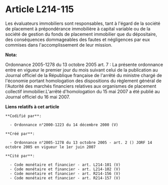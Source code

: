 # Article L214-115

Les évaluateurs immobiliers sont responsables, tant à l'égard de la société de placement à prépondérance immobilière à
capital variable ou de la société de gestion du fonds de placement immobilier que du dépositaire, des conséquences
dommageables des fautes et négligences par eux commises dans l'accomplissement de leur mission.

**Nota:**

Ordonnance 2005-1278 du 13 octobre 2005 art. 7 : La présente ordonnance entre en vigueur le premier jour du mois suivant
celui de la publication au Journal officiel de la République française de l'arrêté du ministre chargé de l'économie portant
homologation des dispositions du règlement général de l'Autorité des marchés financiers relatives aux organismes de placement
collectif immobilier.L'arrêté d'homologation du 15 mai 2007 a été publié au Journal officiel du 16 mai 2007.

**Liens relatifs à cet article**

	**Codifié par**:

	  - Ordonnance n°2000-1223 du 14 décembre 2000 (V)

	**Créé par**:

	  - Ordonnance n°2005-1278 du 13 octobre 2005 - art. 2 () JORF 14 octobre 2005 en vigueur le 1er juin 2007

	**Cité par**:

	  - Code monétaire et financier - art. L214-101 (V)
	  - Code monétaire et financier - art. L214-102 (V)
	  - Code monétaire et financier - art. R214-156 (V)
	  - Code monétaire et financier - art. R214-157 (V)
